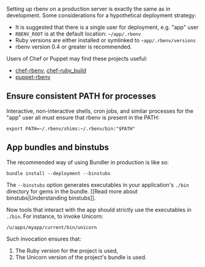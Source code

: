 Setting up rbenv on a production server is exactly the same as in development.
Some considerations for a hypothetical deployment strategy:

* It is suggested that there is a single user for deployment, e.g. "app" user
* `RBENV_ROOT` is at the default location: `~/app/.rbenv`
* Ruby versions are either installed or symlinked to `~app/.rbenv/versions`
* rbenv version 0.4 or greater is recommended.

Users of Chef or Puppet may find these projects useful:

* [chef-rbenv][], [chef-ruby_build][]
* [puppet-rbenv][]

## Ensure consistent PATH for processes

Interactive, non-interactive shells, cron jobs, and similar processes for the
"app" user all must ensure that rbenv is present in the PATH:

    export PATH=~/.rbenv/shims:~/.rbenv/bin:"$PATH"

## App bundles and binstubs

The recommended way of using Bundler in production is like so:

    bundle install --deployment --binstubs

The `--binstubs` option generates executables in your application's `./bin`
directory for gems in the bundle.
[[Read more about binstubs|Understanding binstubs]].

Now tools that interact with the app should strictly use the executables in
`./bin`. For instance, to invoke Unicorn:

    /u/apps/myapp/current/bin/unicorn

Such invocation ensures that:

1. The Ruby version for the project is used,
2. The Unicorn version of the project's bundle is used.


  [chef-ruby_build]: https://github.com/fnichol/chef-ruby_build#readme
  [chef-rbenv]: https://github.com/fnichol/chef-rbenv#readme
  [puppet-rbenv]: https://github.com/alup/puppet-rbenv#readme
